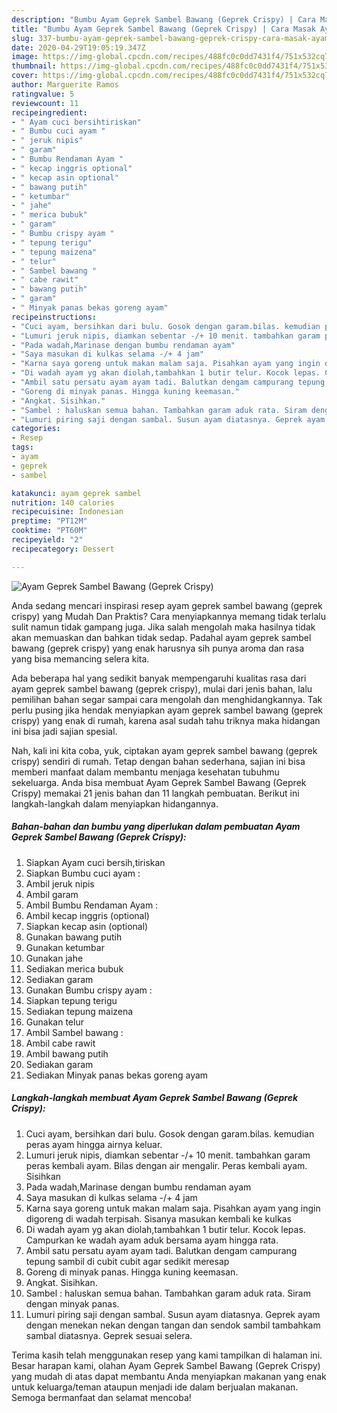 ```yaml
---
description: "Bumbu Ayam Geprek Sambel Bawang (Geprek Crispy) | Cara Masak Ayam Geprek Sambel Bawang (Geprek Crispy) Yang Menggugah Selera"
title: "Bumbu Ayam Geprek Sambel Bawang (Geprek Crispy) | Cara Masak Ayam Geprek Sambel Bawang (Geprek Crispy) Yang Menggugah Selera"
slug: 337-bumbu-ayam-geprek-sambel-bawang-geprek-crispy-cara-masak-ayam-geprek-sambel-bawang-geprek-crispy-yang-menggugah-selera
date: 2020-04-29T19:05:19.347Z
image: https://img-global.cpcdn.com/recipes/488fc0c0dd7431f4/751x532cq70/ayam-geprek-sambel-bawang-geprek-crispy-foto-resep-utama.jpg
thumbnail: https://img-global.cpcdn.com/recipes/488fc0c0dd7431f4/751x532cq70/ayam-geprek-sambel-bawang-geprek-crispy-foto-resep-utama.jpg
cover: https://img-global.cpcdn.com/recipes/488fc0c0dd7431f4/751x532cq70/ayam-geprek-sambel-bawang-geprek-crispy-foto-resep-utama.jpg
author: Marguerite Ramos
ratingvalue: 5
reviewcount: 11
recipeingredient:
- " Ayam cuci bersihtiriskan"
- " Bumbu cuci ayam "
- " jeruk nipis"
- " garam"
- " Bumbu Rendaman Ayam "
- " kecap inggris optional"
- " kecap asin optional"
- " bawang putih"
- " ketumbar"
- " jahe"
- " merica bubuk"
- " garam"
- " Bumbu crispy ayam "
- " tepung terigu"
- " tepung maizena"
- " telur"
- " Sambel bawang "
- " cabe rawit"
- " bawang putih"
- " garam"
- " Minyak panas bekas goreng ayam"
recipeinstructions:
- "Cuci ayam, bersihkan dari bulu. Gosok dengan garam.bilas. kemudian peras ayam hingga airnya keluar."
- "Lumuri jeruk nipis, diamkan sebentar -/+ 10 menit. tambahkan garam peras kembali ayam. Bilas dengan air mengalir. Peras kembali ayam. Sisihkan"
- "Pada wadah,Marinase dengan bumbu rendaman ayam"
- "Saya masukan di kulkas selama -/+ 4 jam"
- "Karna saya goreng untuk makan malam saja. Pisahkan ayam yang ingin digoreng di wadah terpisah. Sisanya masukan kembali ke kulkas"
- "Di wadah ayam yg akan diolah,tambahkan 1 butir telur. Kocok lepas. Campurkan ke wadah ayam aduk bersama ayam hingga rata."
- "Ambil satu persatu ayam ayam tadi. Balutkan dengam campurang tepung sambil di cubit cubit agar sedikit meresap"
- "Goreng di minyak panas. Hingga kuning keemasan."
- "Angkat. Sisihkan."
- "Sambel : haluskan semua bahan. Tambahkan garam aduk rata. Siram dengan minyak panas."
- "Lumuri piring saji dengan sambal. Susun ayam diatasnya. Geprek ayam dengan menekan nekan dengan tangan dan sendok sambil tambahkam sambal diatasnya. Geprek sesuai selera."
categories:
- Resep
tags:
- ayam
- geprek
- sambel

katakunci: ayam geprek sambel 
nutrition: 140 calories
recipecuisine: Indonesian
preptime: "PT12M"
cooktime: "PT60M"
recipeyield: "2"
recipecategory: Dessert

---
```



![Ayam Geprek Sambel Bawang (Geprek Crispy)](https://img-global.cpcdn.com/recipes/488fc0c0dd7431f4/751x532cq70/ayam-geprek-sambel-bawang-geprek-crispy-foto-resep-utama.jpg)

Anda sedang mencari inspirasi resep ayam geprek sambel bawang (geprek crispy) yang Mudah Dan Praktis? Cara menyiapkannya memang tidak terlalu sulit namun tidak gampang juga. Jika salah mengolah maka hasilnya tidak akan memuaskan dan bahkan tidak sedap. Padahal ayam geprek sambel bawang (geprek crispy) yang enak harusnya sih punya aroma dan rasa yang bisa memancing selera kita.



Ada beberapa hal yang sedikit banyak mempengaruhi kualitas rasa dari ayam geprek sambel bawang (geprek crispy), mulai dari jenis bahan, lalu pemilihan bahan segar sampai cara mengolah dan menghidangkannya. Tak perlu pusing jika hendak menyiapkan ayam geprek sambel bawang (geprek crispy) yang enak di rumah, karena asal sudah tahu triknya maka hidangan ini bisa jadi sajian spesial.


Nah, kali ini kita coba, yuk, ciptakan ayam geprek sambel bawang (geprek crispy) sendiri di rumah. Tetap dengan bahan sederhana, sajian ini bisa memberi manfaat dalam membantu menjaga kesehatan tubuhmu sekeluarga. Anda bisa membuat Ayam Geprek Sambel Bawang (Geprek Crispy) memakai 21 jenis bahan dan 11 langkah pembuatan. Berikut ini langkah-langkah dalam menyiapkan hidangannya.

<!--inarticleads1-->

##### Bahan-bahan dan bumbu yang diperlukan dalam pembuatan Ayam Geprek Sambel Bawang (Geprek Crispy):

1. Siapkan  Ayam cuci bersih,tiriskan
1. Siapkan  Bumbu cuci ayam :
1. Ambil  jeruk nipis
1. Ambil  garam
1. Ambil  Bumbu Rendaman Ayam :
1. Ambil  kecap inggris (optional)
1. Siapkan  kecap asin (optional)
1. Gunakan  bawang putih
1. Gunakan  ketumbar
1. Gunakan  jahe
1. Sediakan  merica bubuk
1. Sediakan  garam
1. Gunakan  Bumbu crispy ayam :
1. Siapkan  tepung terigu
1. Sediakan  tepung maizena
1. Gunakan  telur
1. Ambil  Sambel bawang :
1. Ambil  cabe rawit
1. Ambil  bawang putih
1. Sediakan  garam
1. Sediakan  Minyak panas bekas goreng ayam




<!--inarticleads2-->

##### Langkah-langkah membuat Ayam Geprek Sambel Bawang (Geprek Crispy):

1. Cuci ayam, bersihkan dari bulu. Gosok dengan garam.bilas. kemudian peras ayam hingga airnya keluar.
1. Lumuri jeruk nipis, diamkan sebentar -/+ 10 menit. tambahkan garam peras kembali ayam. Bilas dengan air mengalir. Peras kembali ayam. Sisihkan
1. Pada wadah,Marinase dengan bumbu rendaman ayam
1. Saya masukan di kulkas selama -/+ 4 jam
1. Karna saya goreng untuk makan malam saja. Pisahkan ayam yang ingin digoreng di wadah terpisah. Sisanya masukan kembali ke kulkas
1. Di wadah ayam yg akan diolah,tambahkan 1 butir telur. Kocok lepas. Campurkan ke wadah ayam aduk bersama ayam hingga rata.
1. Ambil satu persatu ayam ayam tadi. Balutkan dengam campurang tepung sambil di cubit cubit agar sedikit meresap
1. Goreng di minyak panas. Hingga kuning keemasan.
1. Angkat. Sisihkan.
1. Sambel : haluskan semua bahan. Tambahkan garam aduk rata. Siram dengan minyak panas.
1. Lumuri piring saji dengan sambal. Susun ayam diatasnya. Geprek ayam dengan menekan nekan dengan tangan dan sendok sambil tambahkam sambal diatasnya. Geprek sesuai selera.




Terima kasih telah menggunakan resep yang kami tampilkan di halaman ini. Besar harapan kami, olahan Ayam Geprek Sambel Bawang (Geprek Crispy) yang mudah di atas dapat membantu Anda menyiapkan makanan yang enak untuk keluarga/teman ataupun menjadi ide dalam berjualan makanan. Semoga bermanfaat dan selamat mencoba!
